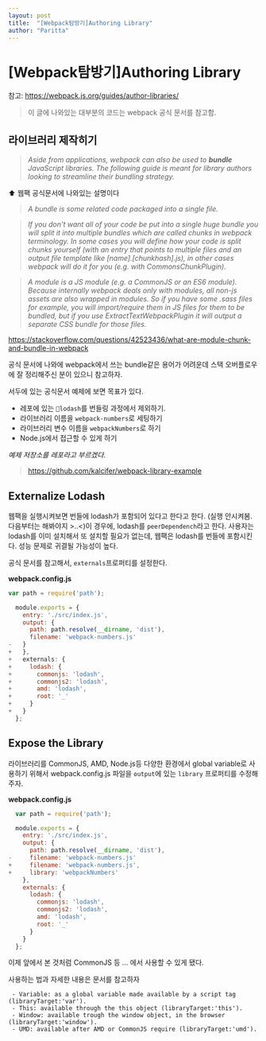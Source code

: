 ```yaml
---
layout: post
title:  "[Webpack탐방기]Authoring Library"
author: "Paritta"
---
```


# [Webpack탐방기]Authoring Library 
참고: https://webpack.js.org/guides/author-libraries/

> 이 글에 나와있는 대부분의 코드는 webpack 공식 문서를 참고함.

## 라이브러리 제작히기
> *Aside from applications, webpack can also be used to **bundle** JavaScript libraries. The following guide is meant for library authors looking to streamline their bundling strategy.*

:arrow_up: 웹팩 공식문서에 나와있는 설명이다

> *A bundle is some related code packaged into a single file.*

> *If you don't want all of your code be put into a single huge bundle you will split it into multiple bundles which are called chunks in webpack terminology. In some cases you will define how your code is split chunks yourself (with an entry that points to multiple files and an output file template like [name].[chunkhash].js), in other cases webpack will do it for you (e.g. with CommonsChunkPlugin).*

> *A module is a JS module (e.g. a CommonJS or an ES6 module). Because internally webpack deals only with modules, all non-js assets are also wrapped in modules. So if you have some .sass files for example, you will import/require them in JS files for them to be bundled, but if you use ExtractTextWebpackPlugin it will output a separate CSS bundle for those files.*

https://stackoverflow.com/questions/42523436/what-are-module-chunk-and-bundle-in-webpack

공식 문서에 나와에 webpack에서 쓰는 bundle같은 용어가 어려운데 스택 오버플로우에 잘 정리해주신 분이 있으니 참고하자.

서두에 있는 공식문서 예제에 보면 목표가 있다.
- 레포에 있는 `lodash`를 번들링 과정에서 제외하기.
- 라이브러리 이름을 `webpack-numbers`로 세팅하기
- 라이브러리 변수 이름을 `webpackNumbers`로 하기
- Node.js에서 접근할 수 있게 하기

*예제 저장소를 레포라고 부르겠다.*
> https://github.com/kalcifer/webpack-library-example

## Externalize Lodash
웹팩을 실행시켜보면 번들에 lodash가 포함되어 있다고 한다고 한다. (실행 안시켜봄. 다음부터는 해봐야지 >..<)이 경우에, lodash를 `peerDependench`라고 한다. 사용자는 lodash를 이미 설치해서 또 설치할 필요가 없는데, 웹팩은 lodash를 번들에 포함시킨다. 성능 문제로 귀결될 가능성이 높다.

공식 문서를 참고해서, `externals`프로퍼티를 설정한다.

**webpack.config.js**
```javascript
var path = require('path');

  module.exports = {
    entry: './src/index.js',
    output: {
      path: path.resolve(__dirname, 'dist'),
      filename: 'webpack-numbers.js'
-   }
+   },
+   externals: {
+     lodash: {
+       commonjs: 'lodash',
+       commonjs2: 'lodash',
+       amd: 'lodash',
+       root: '_'
+     }
+   }
  };
```

## Expose the Library
라이브러리를 CommonJS, AMD, Node.js등 다양한 환경에서 global variable로 사용하기 위해서 webpack.config.js 파일을 `output`에 있는 `library` 프로퍼티를 수정해주자.

**webpack.config.js**
```javascript
  var path = require('path');

  module.exports = {
    entry: './src/index.js',
    output: {
      path: path.resolve(__dirname, 'dist'),
-     filename: 'webpack-numbers.js'
+     filename: 'webpack-numbers.js',
+     library: 'webpackNumbers'
    },
    externals: {
      lodash: {
        commonjs: 'lodash',
        commonjs2: 'lodash',
        amd: 'lodash',
        root: '_'
      }
    }
  };
```

이제 앞에서 본 것처럼 CommonJS 등 ... 에서 사용할 수 있게 됐다.

사용하는 법과 자세한 내용은 문서를 참고하자
```
 - Variable: as a global variable made available by a script tag (libraryTarget:'var').
 - This: available through the this object (libraryTarget:'this').
 - Window: available trough the window object, in the browser (libraryTarget:'window').
 - UMD: available after AMD or CommonJS require (libraryTarget:'umd').
 ```


